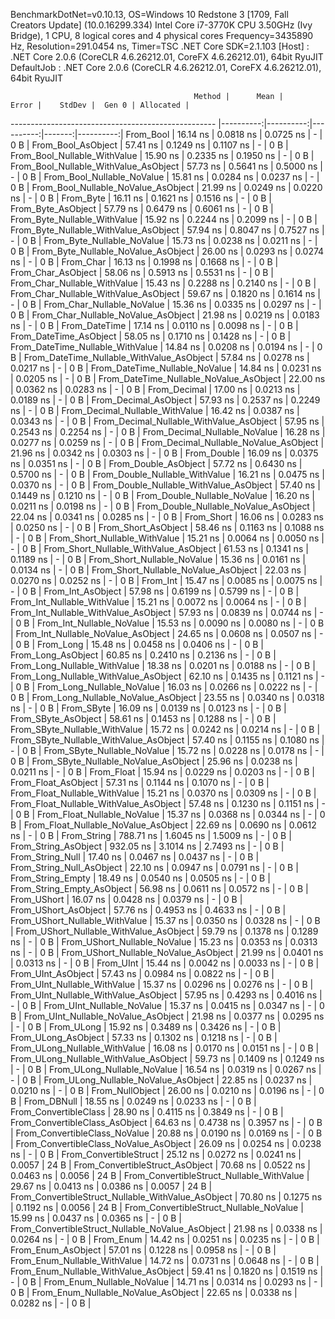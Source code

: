 
BenchmarkDotNet=v0.10.13, OS=Windows 10 Redstone 3 [1709, Fall Creators Update] (10.0.16299.334)
Intel Core i7-3770K CPU 3.50GHz (Ivy Bridge), 1 CPU, 8 logical cores and 4 physical cores
Frequency=3435890 Hz, Resolution=291.0454 ns, Timer=TSC
.NET Core SDK=2.1.103
  [Host]     : .NET Core 2.0.6 (CoreCLR 4.6.26212.01, CoreFX 4.6.26212.01), 64bit RyuJIT
  DefaultJob : .NET Core 2.0.6 (CoreCLR 4.6.26212.01, CoreFX 4.6.26212.01), 64bit RyuJIT


                                             Method |      Mean |     Error |    StdDev |  Gen 0 | Allocated |
--------------------------------------------------- |----------:|----------:|----------:|-------:|----------:|
                                          From_Bool |  16.14 ns | 0.0818 ns | 0.0725 ns |      - |       0 B |
                                 From_Bool_AsObject |  57.41 ns | 0.1249 ns | 0.1107 ns |      - |       0 B |
                       From_Bool_Nullable_WithValue |  15.90 ns | 0.2335 ns | 0.1950 ns |      - |       0 B |
              From_Bool_Nullable_WithValue_AsObject |  57.73 ns | 0.5641 ns | 0.5000 ns |      - |       0 B |
                         From_Bool_Nullable_NoValue |  15.81 ns | 0.0284 ns | 0.0237 ns |      - |       0 B |
                From_Bool_Nullable_NoValue_AsObject |  21.99 ns | 0.0249 ns | 0.0220 ns |      - |       0 B |
                                          From_Byte |  16.11 ns | 0.1621 ns | 0.1516 ns |      - |       0 B |
                                 From_Byte_AsObject |  57.79 ns | 0.6479 ns | 0.6061 ns |      - |       0 B |
                       From_Byte_Nullable_WithValue |  15.92 ns | 0.2244 ns | 0.2099 ns |      - |       0 B |
              From_Byte_Nullable_WithValue_AsObject |  57.94 ns | 0.8047 ns | 0.7527 ns |      - |       0 B |
                         From_Byte_Nullable_NoValue |  15.73 ns | 0.0238 ns | 0.0211 ns |      - |       0 B |
                From_Byte_Nullable_NoValue_AsObject |  26.00 ns | 0.0293 ns | 0.0274 ns |      - |       0 B |
                                          From_Char |  16.13 ns | 0.1998 ns | 0.1668 ns |      - |       0 B |
                                 From_Char_AsObject |  58.06 ns | 0.5913 ns | 0.5531 ns |      - |       0 B |
                       From_Char_Nullable_WithValue |  15.43 ns | 0.2288 ns | 0.2140 ns |      - |       0 B |
              From_Char_Nullable_WithValue_AsObject |  59.67 ns | 0.1820 ns | 0.1614 ns |      - |       0 B |
                         From_Char_Nullable_NoValue |  15.36 ns | 0.0335 ns | 0.0297 ns |      - |       0 B |
                From_Char_Nullable_NoValue_AsObject |  21.98 ns | 0.0219 ns | 0.0183 ns |      - |       0 B |
                                      From_DateTime |  17.14 ns | 0.0110 ns | 0.0098 ns |      - |       0 B |
                             From_DateTime_AsObject |  58.05 ns | 0.1710 ns | 0.1428 ns |      - |       0 B |
                   From_DateTime_Nullable_WithValue |  14.84 ns | 0.0208 ns | 0.0194 ns |      - |       0 B |
          From_DateTime_Nullable_WithValue_AsObject |  57.84 ns | 0.0278 ns | 0.0217 ns |      - |       0 B |
                     From_DateTime_Nullable_NoValue |  14.84 ns | 0.0231 ns | 0.0205 ns |      - |       0 B |
            From_DateTime_Nullable_NoValue_AsObject |  22.00 ns | 0.0362 ns | 0.0283 ns |      - |       0 B |
                                       From_Decimal |  17.00 ns | 0.0213 ns | 0.0189 ns |      - |       0 B |
                              From_Decimal_AsObject |  57.93 ns | 0.2537 ns | 0.2249 ns |      - |       0 B |
                    From_Decimal_Nullable_WithValue |  16.42 ns | 0.0387 ns | 0.0343 ns |      - |       0 B |
           From_Decimal_Nullable_WithValue_AsObject |  57.95 ns | 0.2543 ns | 0.2254 ns |      - |       0 B |
                      From_Decimal_Nullable_NoValue |  16.28 ns | 0.0277 ns | 0.0259 ns |      - |       0 B |
             From_Decimal_Nullable_NoValue_AsObject |  21.96 ns | 0.0342 ns | 0.0303 ns |      - |       0 B |
                                        From_Double |  16.09 ns | 0.0375 ns | 0.0351 ns |      - |       0 B |
                               From_Double_AsObject |  57.72 ns | 0.6430 ns | 0.5700 ns |      - |       0 B |
                     From_Double_Nullable_WithValue |  16.21 ns | 0.0475 ns | 0.0370 ns |      - |       0 B |
            From_Double_Nullable_WithValue_AsObject |  57.40 ns | 0.1449 ns | 0.1210 ns |      - |       0 B |
                       From_Double_Nullable_NoValue |  16.20 ns | 0.0211 ns | 0.0198 ns |      - |       0 B |
              From_Double_Nullable_NoValue_AsObject |  22.04 ns | 0.0341 ns | 0.0285 ns |      - |       0 B |
                                         From_Short |  16.06 ns | 0.0283 ns | 0.0250 ns |      - |       0 B |
                                From_Short_AsObject |  58.46 ns | 0.1163 ns | 0.1088 ns |      - |       0 B |
                      From_Short_Nullable_WithValue |  15.21 ns | 0.0064 ns | 0.0050 ns |      - |       0 B |
             From_Short_Nullable_WithValue_AsObject |  61.53 ns | 0.1341 ns | 0.1189 ns |      - |       0 B |
                        From_Short_Nullable_NoValue |  15.36 ns | 0.0161 ns | 0.0134 ns |      - |       0 B |
               From_Short_Nullable_NoValue_AsObject |  22.03 ns | 0.0270 ns | 0.0252 ns |      - |       0 B |
                                           From_Int |  15.47 ns | 0.0085 ns | 0.0075 ns |      - |       0 B |
                                  From_Int_AsObject |  57.98 ns | 0.6199 ns | 0.5799 ns |      - |       0 B |
                        From_Int_Nullable_WithValue |  15.21 ns | 0.0072 ns | 0.0064 ns |      - |       0 B |
               From_Int_Nullable_WithValue_AsObject |  57.93 ns | 0.0839 ns | 0.0744 ns |      - |       0 B |
                          From_Int_Nullable_NoValue |  15.53 ns | 0.0090 ns | 0.0080 ns |      - |       0 B |
                 From_Int_Nullable_NoValue_AsObject |  24.65 ns | 0.0608 ns | 0.0507 ns |      - |       0 B |
                                          From_Long |  15.48 ns | 0.0458 ns | 0.0406 ns |      - |       0 B |
                                 From_Long_AsObject |  60.85 ns | 0.2410 ns | 0.2136 ns |      - |       0 B |
                       From_Long_Nullable_WithValue |  18.38 ns | 0.0201 ns | 0.0188 ns |      - |       0 B |
              From_Long_Nullable_WithValue_AsObject |  62.10 ns | 0.1435 ns | 0.1121 ns |      - |       0 B |
                         From_Long_Nullable_NoValue |  16.03 ns | 0.0266 ns | 0.0222 ns |      - |       0 B |
                From_Long_Nullable_NoValue_AsObject |  23.55 ns | 0.0340 ns | 0.0318 ns |      - |       0 B |
                                         From_SByte |  16.09 ns | 0.0139 ns | 0.0123 ns |      - |       0 B |
                                From_SByte_AsObject |  58.61 ns | 0.1453 ns | 0.1288 ns |      - |       0 B |
                      From_SByte_Nullable_WithValue |  15.72 ns | 0.0242 ns | 0.0214 ns |      - |       0 B |
             From_SByte_Nullable_WithValue_AsObject |  57.40 ns | 0.1155 ns | 0.1080 ns |      - |       0 B |
                        From_SByte_Nullable_NoValue |  15.72 ns | 0.0228 ns | 0.0178 ns |      - |       0 B |
               From_SByte_Nullable_NoValue_AsObject |  25.96 ns | 0.0238 ns | 0.0211 ns |      - |       0 B |
                                         From_Float |  15.94 ns | 0.0229 ns | 0.0203 ns |      - |       0 B |
                                From_Float_AsObject |  57.31 ns | 0.1144 ns | 0.1070 ns |      - |       0 B |
                      From_Float_Nullable_WithValue |  15.21 ns | 0.0370 ns | 0.0309 ns |      - |       0 B |
             From_Float_Nullable_WithValue_AsObject |  57.48 ns | 0.1230 ns | 0.1151 ns |      - |       0 B |
                        From_Float_Nullable_NoValue |  15.37 ns | 0.0368 ns | 0.0344 ns |      - |       0 B |
               From_Float_Nullable_NoValue_AsObject |  22.69 ns | 0.0690 ns | 0.0612 ns |      - |       0 B |
                                        From_String | 788.71 ns | 1.6045 ns | 1.5009 ns |      - |       0 B |
                               From_String_AsObject | 932.05 ns | 3.1014 ns | 2.7493 ns |      - |       0 B |
                                   From_String_Null |  17.40 ns | 0.0467 ns | 0.0437 ns |      - |       0 B |
                          From_String_Null_AsObject |  22.10 ns | 0.0947 ns | 0.0791 ns |      - |       0 B |
                                  From_String_Empty |  18.49 ns | 0.0540 ns | 0.0505 ns |      - |       0 B |
                         From_String_Empty_AsObject |  56.98 ns | 0.0611 ns | 0.0572 ns |      - |       0 B |
                                        From_UShort |  16.07 ns | 0.0428 ns | 0.0379 ns |      - |       0 B |
                               From_UShort_AsObject |  57.76 ns | 0.4953 ns | 0.4633 ns |      - |       0 B |
                     From_UShort_Nullable_WithValue |  15.37 ns | 0.0350 ns | 0.0328 ns |      - |       0 B |
            From_UShort_Nullable_WithValue_AsObject |  59.79 ns | 0.1378 ns | 0.1289 ns |      - |       0 B |
                       From_UShort_Nullable_NoValue |  15.23 ns | 0.0353 ns | 0.0313 ns |      - |       0 B |
              From_UShort_Nullable_NoValue_AsObject |  21.99 ns | 0.0401 ns | 0.0313 ns |      - |       0 B |
                                          From_UInt |  15.44 ns | 0.0042 ns | 0.0033 ns |      - |       0 B |
                                 From_UInt_AsObject |  57.43 ns | 0.0984 ns | 0.0822 ns |      - |       0 B |
                       From_UInt_Nullable_WithValue |  15.37 ns | 0.0296 ns | 0.0276 ns |      - |       0 B |
              From_UInt_Nullable_WithValue_AsObject |  57.95 ns | 0.4293 ns | 0.4016 ns |      - |       0 B |
                         From_UInt_Nullable_NoValue |  15.37 ns | 0.0415 ns | 0.0347 ns |      - |       0 B |
                From_UInt_Nullable_NoValue_AsObject |  21.98 ns | 0.0377 ns | 0.0295 ns |      - |       0 B |
                                         From_ULong |  15.92 ns | 0.3489 ns | 0.3426 ns |      - |       0 B |
                                From_ULong_AsObject |  57.33 ns | 0.1302 ns | 0.1218 ns |      - |       0 B |
                      From_ULong_Nullable_WithValue |  16.08 ns | 0.0170 ns | 0.0151 ns |      - |       0 B |
             From_ULong_Nullable_WithValue_AsObject |  59.73 ns | 0.1409 ns | 0.1249 ns |      - |       0 B |
                        From_ULong_Nullable_NoValue |  16.54 ns | 0.0319 ns | 0.0267 ns |      - |       0 B |
               From_ULong_Nullable_NoValue_AsObject |  22.85 ns | 0.0237 ns | 0.0210 ns |      - |       0 B |
                                    From_NullObject |  26.00 ns | 0.0210 ns | 0.0196 ns |      - |       0 B |
                                        From_DBNull |  18.55 ns | 0.0249 ns | 0.0233 ns |      - |       0 B |
                              From_ConvertibleClass |  28.90 ns | 0.4115 ns | 0.3849 ns |      - |       0 B |
                     From_ConvertibleClass_AsObject |  64.63 ns | 0.4738 ns | 0.3957 ns |      - |       0 B |
                      From_ConvertibleClass_NoValue |  20.88 ns | 0.0190 ns | 0.0169 ns |      - |       0 B |
             From_ConvertibleClass_NoValue_AsObject |  26.09 ns | 0.0254 ns | 0.0238 ns |      - |       0 B |
                             From_ConvertibleStruct |  25.12 ns | 0.0272 ns | 0.0241 ns | 0.0057 |      24 B |
                    From_ConvertibleStruct_AsObject |  70.68 ns | 0.0522 ns | 0.0463 ns | 0.0056 |      24 B |
          From_ConvertibleStruct_Nullable_WithValue |  29.67 ns | 0.0413 ns | 0.0386 ns | 0.0057 |      24 B |
 From_ConvertibleStruct_Nullable_WithValue_AsObject |  70.80 ns | 0.1275 ns | 0.1192 ns | 0.0056 |      24 B |
            From_ConvertibleStruct_Nullable_NoValue |  15.99 ns | 0.0437 ns | 0.0365 ns |      - |       0 B |
   From_ConvertibleStruct_Nullable_NoValue_AsObject |  21.98 ns | 0.0338 ns | 0.0264 ns |      - |       0 B |
                                          From_Enum |  14.42 ns | 0.0251 ns | 0.0235 ns |      - |       0 B |
                                 From_Enum_AsObject |  57.01 ns | 0.1228 ns | 0.0958 ns |      - |       0 B |
                       From_Enum_Nullable_WithValue |  14.72 ns | 0.0731 ns | 0.0648 ns |      - |       0 B |
              From_Enum_Nullable_WithValue_AsObject |  59.41 ns | 0.1820 ns | 0.1519 ns |      - |       0 B |
                         From_Enum_Nullable_NoValue |  14.71 ns | 0.0314 ns | 0.0293 ns |      - |       0 B |
                From_Enum_Nullable_NoValue_AsObject |  22.65 ns | 0.0338 ns | 0.0282 ns |      - |       0 B |
